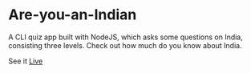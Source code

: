 # Are-you-an-Indian

A CLI quiz app built with NodeJS, which asks some questions on India, consisting three levels. Check out how much do you know  about India.  

See it [Live](https://replit.com/@NoveshGoyal/Are-you-an-Indian?embed=true)
